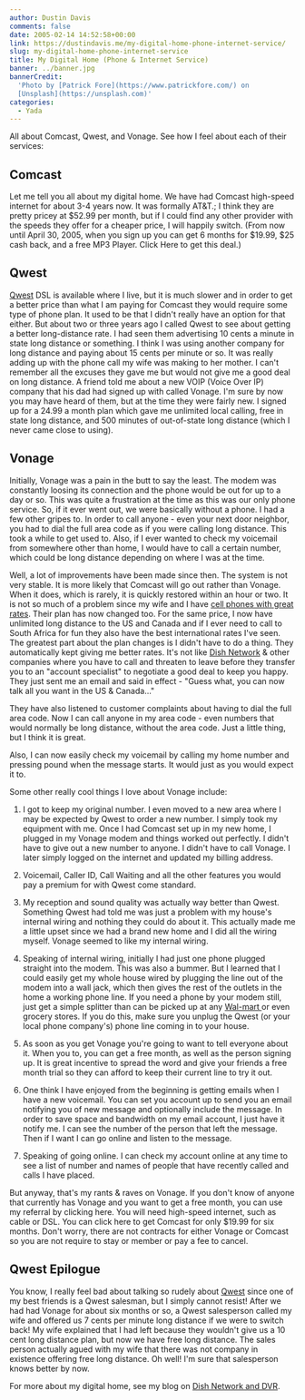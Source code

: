 ```yaml
---
author: Dustin Davis
comments: false
date: 2005-02-14 14:52:58+00:00
link: https://dustindavis.me/my-digital-home-phone-internet-service/
slug: my-digital-home-phone-internet-service
title: My Digital Home (Phone & Internet Service)
banner: ../banner.jpg
bannerCredit:
  'Photo by [Patrick Fore](https://www.patrickfore.com/) on
  [Unsplash](https://unsplash.com)'
categories:
  - Yada
---
```


All about Comcast, Qwest, and Vonage. See how I feel about each of their
services:<!-- more -->

## Comcast

Let me tell you all about my digital home. We have had Comcast high-speed
internet for about 3-4 years now. It was formally AT&T.; I think they are pretty
pricey at
$52.99 per month, but if I could find any other provider with the speeds they offer for a cheaper price, I will happily switch. 
(From now until April 30, 2005, when you sign up you can get 6 months for 
$19.99,
\$25 cash back, and a free MP3 Player. Click Here to get this deal.)

## Qwest

[Qwest](http://www.qwest.com/) DSL is available where I live, but it is much
slower and in order to get a better price than what I am paying for Comcast they
would require some type of phone plan. It used to be that I didn't really have
an option for that either. But about two or three years ago I called Qwest to
see about getting a better long-distance rate. I had seen them advertising 10
cents a minute in state long distance or something. I think I was using another
company for long distance and paying about 15 cents per minute or so. It was
really adding up with the phone call my wife was making to her mother. I can't
remember all the excuses they gave me but would not give me a good deal on long
distance. A friend told me about a new VOIP (Voice Over IP) company that his dad
had signed up with called Vonage. I'm sure by now you may have heard of them,
but at the time they were fairly new. I signed up for a 24.99 a month plan which
gave me unlimited local calling, free in state long distance, and 500 minutes of
out-of-state long distance (which I never came close to using).

## Vonage

Initially, Vonage was a pain in the butt to say the least. The modem was
constantly loosing its connection and the phone would be out for up to a day or
so. This was quite a frustration at the time as this was our only phone service.
So, if it ever went out, we were basically without a phone. I had a few other
gripes to. In order to call anyone - even your next door neighbor, you had to
dial the full area code as if you were calling long distance. This took a while
to get used to. Also, if I ever wanted to check my voicemail from somewhere
other than home, I would have to call a certain number, which could be long
distance depending on where I was at the time.

Well, a lot of improvements have been made since then. The system is not very
stable. It is more likely that Comcast will go out rather than Vonage. When it
does, which is rarely, it is quickly restored within an hour or two. It is not
so much of a problem since my wife and I have
[cell phones with great rates](http://www.dpbolvw.net/dt121shqnhp469AD7EA4B79D59B).
Their plan has now changed too. For the same price, I now have unlimited long
distance to the US and Canada and if I ever need to call to South Africa for fun
they also have the best international rates I've seen. The greatest part about
the plan changes is I didn't have to do a thing. They automatically kept giving
me better rates. It's not like
[Dish Network](http://www.direct-vs-dish.com/dish-network/) & other companies
where you have to call and threaten to leave before they transfer you to an
"account specialist" to negotiate a good deal to keep you happy. They just sent
me an email and said in effect - "Guess what, you can now talk all you want in
the US & Canada..."

They have also listened to customer complaints about having to dial the full
area code. Now I can call anyone in my area code - even numbers that would
normally be long distance, without the area code. Just a little thing, but I
think it is great.

Also, I can now easily check my voicemail by calling my home number and pressing
pound when the message starts. It would just as you would expect it to.

Some other really cool things I love about Vonage include:

1. I got to keep my original number. I even moved to a new area where I may be
   expected by Qwest to order a new number. I simply took my equipment with me.
   Once I had Comcast set up in my new home, I plugged in my Vonage modem and
   things worked out perfectly. I didn't have to give out a new number to
   anyone. I didn't have to call Vonage. I later simply logged on the internet
   and updated my billing address.

2. Voicemail, Caller ID, Call Waiting and all the other features you would pay a
   premium for with Qwest come standard.

3. My reception and sound quality was actually way better than Qwest. Something
   Qwest had told me was just a problem with my house's internal wiring and
   nothing they could do about it. This actually made me a little upset since we
   had a brand new home and I did all the wiring myself. Vonage seemed to like
   my internal wiring.

4. Speaking of internal wiring, initially I had just one phone plugged straight
   into the modem. This was also a bummer. But I learned that I could easily get
   my whole house wired by plugging the line out of the modem into a wall jack,
   which then gives the rest of the outlets in the home a working phone line. If
   you need a phone by your modem still, just get a simple splitter than can be
   picked up at any [Wal-mart ](http://www.walmart.com)or even grocery stores.
   If you do this, make sure you unplug the Qwest (or your local phone
   company's) phone line coming in to your house.

5. As soon as you get Vonage you're going to want to tell everyone about it.
   When you to, you can get a free month, as well as the person signing up. It
   is great incentive to spread the word and give your friends a free month
   trial so they can afford to keep their current line to try it out.

6. One think I have enjoyed from the beginning is getting emails when I have a
   new voicemail. You can set you account up to send you an email notifying you
   of new message and optionally include the message. In order to save space and
   bandwidth on my email account, I just have it notify me. I can see the number
   of the person that left the message. Then if I want I can go online and
   listen to the message.

7. Speaking of going online. I can check my account online at any time to see a
   list of number and names of people that have recently called and calls I have
   placed.

But anyway, that's my rants & raves on Vonage. If you don't know of anyone that
currently has Vonage and you want to get a free month, you can use my referral
by clicking here. You will need high-speed internet, such as cable or DSL. You
can click here to get Comcast for only \$19.99 for six months. Don't worry,
there are not contracts for either Vonage or Comcast so you are not require to
stay or member or pay a fee to cancel.

## Qwest Epilogue

You know, I really feel bad about talking so rudely about
[Qwest](http://www.qwest.com/) since one of my best friends is a Qwest salesman,
but I simply cannot resist! After we had had Vonage for about six months or so,
a Qwest salesperson called my wife and offered us 7 cents per minute long
distance if we were to switch back! My wife explained that I had left because
they wouldn't give us a 10 cent long distance plan, but now we have free long
distance. The sales person actually agued with my wife that there was not
company in existence offering free long distance. Oh well! I'm sure that
salesperson knows better by now.

For more about my digital home, see my blog on
[Dish Network and DVR](http://www.nerdydork.com/i-love-my-dish-dvr.html).
